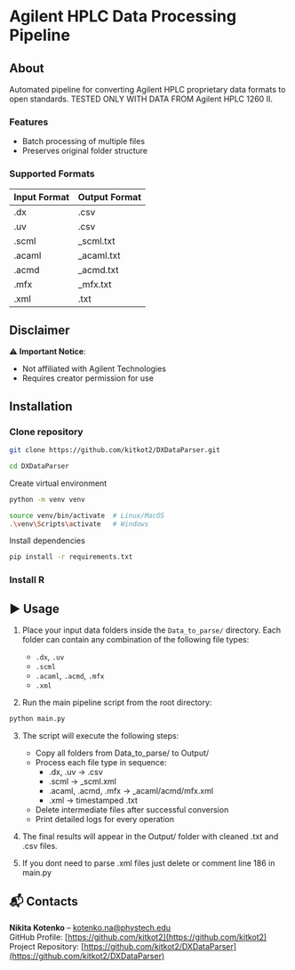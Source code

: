 # Agilent HPLC Data Processing Pipeline

## About
Automated pipeline for converting Agilent HPLC proprietary data formats to open standards. TESTED ONLY WITH DATA FROM Agilent HPLC 1260 II.

### Features
- Batch processing of multiple files
- Preserves original folder structure

### Supported Formats
| Input Format | Output Format |
|--------------|---------------|
| .dx          | .csv          |
| .uv          | .csv          |
| .scml        | _scml.txt     |
| .acaml       | _acaml.txt    |
| .acmd        | _acmd.txt     |
| .mfx         | _mfx.txt      |
| .xml         | .txt          |

## Disclaimer
⚠️ **Important Notice**:
- Not affiliated with Agilent Technologies
- Requires creator permission for use

## Installation

### Clone repository
```bash
git clone https://github.com/kitkot2/DXDataParser.git
```
```bash
cd DXDataParser
```
Create virtual environment
```bash
python -m venv venv
```
```bash
source venv/bin/activate  # Linux/MacOS
.\venv\Scripts\activate   # Windows
```
Install dependencies
```bash
pip install -r requirements.txt
```
### Install R

## ▶️ Usage

1. Place your input data folders inside the `Data_to_parse/` directory. Each folder can contain any combination of the following file types:
   - `.dx`, `.uv`
   - `.scml`
   - `.acaml`, `.acmd`, `.mfx`
   - `.xml`

2. Run the main pipeline script from the root directory:

```bash
python main.py
```

3. The script will execute the following steps:
    - Copy all folders from Data_to_parse/ to Output/
    - Process each file type in sequence:
        * .dx, .uv → .csv
        * .scml → _scml.xml
        * .acaml, .acmd, .mfx → _acaml/acmd/mfx.xml
        * .xml → timestamped .txt
    - Delete intermediate files after successful conversion
    - Print detailed logs for every operation

4. The final results will appear in the Output/ folder with cleaned .txt and .csv files.

5. If you dont need to parse .xml files just delete or comment line 186 in main.py

## 📬 Contacts

**Nikita Kotenko** – kotenko.na@phystech.edu  
GitHub Profile: [https://github.com/kitkot2](https://github.com/kitkot2)  
Project Repository: [https://github.com/kitkot2/DXDataParser](https://github.com/kitkot2/DXDataParser)